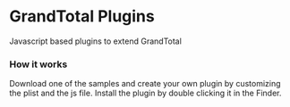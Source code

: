 # GrandTotal Plugins
Javascript based plugins to extend GrandTotal
### How it works
Download one of the samples and create your own plugin by customizing the plist and the js file.
Install the plugin by double clicking it in the Finder.
